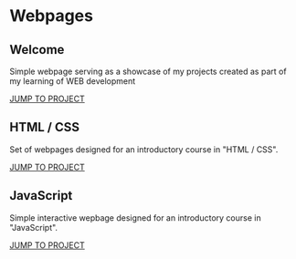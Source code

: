 <h1> Webpages </h1>

<h2> Welcome </h2>
<p>
  Simple webpage serving as a showcase of my projects created as part of my learning of WEB development
</p>
<a href="https://github.com/Valstrasz/Webpages/tree/main/Welcome"> JUMP TO PROJECT </a>

<h2> HTML / CSS </h2>
<p>
  Set of webpages designed for an introductory course in "HTML / CSS".
</p>
<a href="https://github.com/Valstrasz/Webpages/tree/main/Pre_training/HTML_CSS"> JUMP TO PROJECT </a>

<h2> JavaScript </h2>
<p>
  Simple interactive wepbage designed for an introductory course in "JavaScript". 
</p>
<a href="https://github.com/Valstrasz/Webpages/tree/main/Pre_training/JavaScript"> JUMP TO PROJECT </a>
